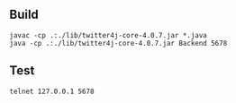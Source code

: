 ## Build

```
javac -cp .:./lib/twitter4j-core-4.0.7.jar *.java
java -cp .:./lib/twitter4j-core-4.0.7.jar Backend 5678
```

## Test

`telnet 127.0.0.1 5678`
